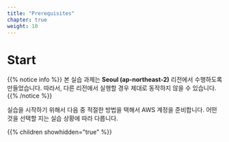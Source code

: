 ```yaml
---
title: "Prerequisites"
chapter: true
weight: 10
---
```


# Start

{{% notice info %}}
본 실습 과제는 **Seoul (ap-northeast-2)** 리전에서 수행하도록 만들었습니다. 따라서, 다른 리전에서 실행할 경우 제대로 동작하지 않을 수 있습니다.
{{% /notice %}}

실습을 시작하기 위해서 다음 중 적절한 방법을 택해서 AWS 계정을 준비합니다. 어떤 것을 선택할 지는 실습 상황에 따라 다릅니다.

{{% children showhidden="true" %}}

